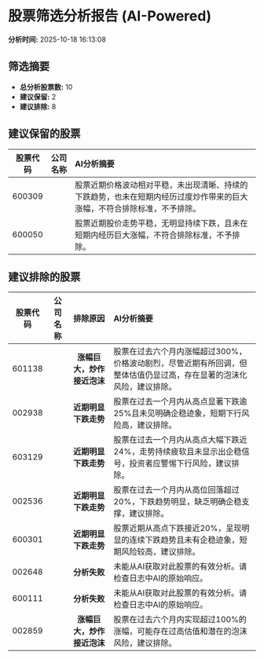 # 股票筛选分析报告 (AI-Powered)

**分析时间:** 2025-10-18 16:13:08

## 筛选摘要

- **总分析股票数:** 10
- **建议保留:** 2
- **建议排除:** 8

## 建议保留的股票

| 股票代码 | 公司名称 | AI分析摘要 |
|:---:|:---:|:---|
| 600309 |  | 股票近期价格波动相对平稳，未出现清晰、持续的下跌趋势，也未在短期内经历过度炒作带来的巨大涨幅，不符合排除标准，不予排除。 |
| 600050 |  | 股票近期股价走势平稳，无明显持续下跌，且未在短期内经历巨大涨幅，不符合排除标准，不予排除。 |

## 建议排除的股票

| 股票代码 | 公司名称 | 排除原因 | AI分析摘要 |
|:---:|:---:|:---:|:---|
| 601138 |  | **涨幅巨大，炒作接近泡沫** | 股票在过去六个月内涨幅超过300%，价格波动剧烈，尽管近期有所回调，但整体估值仍显过高，存在显著的泡沫化风险，建议排除。 |
| 002938 |  | **近期明显下跌走势** | 股票在过去一个月内从高点显著下跌逾25%且未见明确企稳迹象，短期下行风险高，建议排除。 |
| 603129 |  | **近期明显下跌走势** | 股票在过去一个月内从高点大幅下跌近24%，走势持续疲软且未显示出企稳信号，投资者应警惕下行风险，建议排除。 |
| 002536 |  | **近期明显下跌走势** | 股票在过去一个月内从高位回落超过20%，下跌趋势明显，缺乏明确企稳支撑，建议排除。 |
| 600301 |  | **近期明显下跌走势** | 股票近期从高点下跌接近20%，呈现明显的连续下跌趋势且未有企稳迹象，短期风险较高，建议排除。 |
| 002648 |  | **分析失败** | 未能从AI获取对此股票的有效分析。请检查日志中AI的原始响应。 |
| 600111 |  | **分析失败** | 未能从AI获取对此股票的有效分析。请检查日志中AI的原始响应。 |
| 002859 |  | **涨幅巨大，炒作接近泡沫** | 股票在过去六个月内实现超过100%的涨幅，可能存在过高估值和潜在的泡沫风险，建议排除。 |
